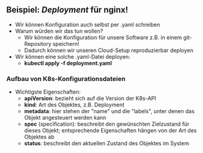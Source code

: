 ## Beispiel: *Deployment* für nginx!

* Wir können Konfiguration auch selbst per .yaml schreiben
* Warum würden wir das tun wollen?
  * Wir können die Konfiguration für unsere Software z.B. in einem
  git-Repository speichern!
  * Dadurch können wir unseren Cloud-Setup reproduzierbar deployen
* Wir können eine solche .yaml-Datei deployen:
  * **kubectl apply -f deployment.yaml**


### Aufbau von K8s-Konfigurationsdateien

* Wichtigste Eigenschaften:
  * **apiVersion**: bezieht sich auf die Version der K8s-API
  * **kind**: Art des Objektes, z.B. Deployment
  * **metadata**: hier stehen der "name" und die "labels", unter denen das
  Objekt angesteuert werden kann
  * **spec** (specification): beschreibt den gewünschten Zielzustand für dieses
  Objekt; entsprechende Eigenschaften hängen von der Art des Objektes ab
  * **status**: beschreibt den aktuellen Zustand des Objektes im System